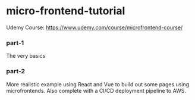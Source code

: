 # micro-frontend-tutorial

Udemy Course: https://www.udemy.com/course/microfrontend-course/

### part-1
The very basics

### part-2
More realistic example using React and Vue to build out some pages using microfrontends.
Also complete with a CI/CD deployment pipeline to AWS.
